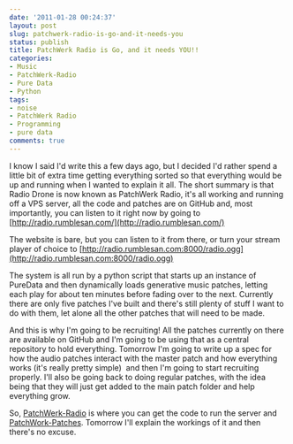 ```yaml
---
date: '2011-01-28 00:24:37'
layout: post
slug: patchwerk-radio-is-go-and-it-needs-you
status: publish
title: PatchWerk Radio is Go, and it needs YOU!!
categories:
- Music
- PatchWerk-Radio
- Pure Data
- Python
tags:
- noise
- PatchWerk Radio
- Programming
- pure data
comments: true
---
```


I know I said I'd write this a few days ago, but I decided I'd rather spend a little bit of extra time getting everything sorted so that everything would be up and running when I wanted to explain it all. The short summary is that Radio Drone is now known as PatchWerk Radio, it's all working and running off a VPS server, all the code and patches are on GitHub and, most importantly, you can listen to it right now by going to [http://radio.rumblesan.com/](http://radio.rumblesan.com/)

The website is bare, but you can listen to it from there, or turn your stream player of choice to [http://radio.rumblesan.com:8000/radio.ogg](http://radio.rumblesan.com:8000/radio.ogg)

The system is all run by a python script that starts up an instance of PureData and then dynamically loads generative music patches, letting each play for about ten minutes before fading over to the next. Currently there are only five patches I've built and there's still plenty of stuff I want to do with them, let alone all the other patches that will need to be made.

And this is why I'm going to be recruiting! All the patches currently on there are available on GitHub and I'm going to be using that as a central repository to hold everything. Tomorrow I'm going to write up a spec for how the audio patches interact with the master patch and how everything works (it's really pretty simple)  and then I'm going to start recruiting properly. I'll also be going back to doing regular patches, with the idea being that they will just get added to the main patch folder and help everything grow.

So, [PatchWerk-Radio](https://github.com/rumblesan/PatchWerk-Radio) is where you can get the code to run the server and [PatchWork-Patches](https://github.com/rumblesan/Radio-Patches). Tomorrow I'll explain the workings of it and then there's no excuse.
